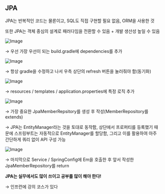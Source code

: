 ## JPA

JPA는 반복적인 코드는 물론이고, SQL도 직접 구현할 필요 없음, ORM을 사용한 것

또한 JPA는 객체 중심의 설계로 패러다임을 전환할 수 있음 + 개발 생산성 높일 수 있음

![Image](https://github.com/user-attachments/assets/8e4ad9cb-bb20-48c1-9700-fce6d178e58d)

→ 우선 가장 우선이 되는 build.gradle에 dependencies를 추가

![Image](https://github.com/user-attachments/assets/a6539e2e-a0cf-404e-b56b-11de0c87a66b)

→ 항상 gradle을 수정하고 나서 우측 상단의 refresh 버튼을 눌러줘야 함(동기화)

![Image](https://github.com/user-attachments/assets/147d5aaa-d069-41f9-b973-bbf8a1a9e717)

→ resources / templates / application.properties에 특정 로직 추가

![Image](https://github.com/user-attachments/assets/a9bc7405-20e2-49df-8a8e-842abbc1b7b6)

→ 가장 중요한 JpaMemberRepsitory를 생성 후 작성(MemberRepository를 extends)

→ JPA는 EntityManager라는 것을 토대로 동작함, 상단에서 프로퍼티를 등록했기 때문에 스프링부트는 자동적으로 EntityManager를 할당함, 그리고 이를 활용하여 아주 간단하게 쿼리 없이 API 구성 가능

![Image](https://github.com/user-attachments/assets/ff3bcef5-a542-4be2-9f94-7a5a0a82b4e3)

→ 마지막으로 Service / SpringConfig에 Em을 호출한 후 앞서 작성한 JpaMemberRepository를 return 

**JPA는 실무에서도 많이 쓰이고 공부를 많이 해야 한다!**

→ 인프런에 강의 코스가 있다